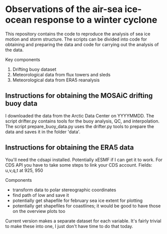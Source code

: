 # Observations of the air-sea ice-ocean response to a winter cyclone

This repository contains the code to reproduce the analysis of sea ice motion and storm structure. The scripts can be divided into code for obtaining and preparing the data and code for carrying out the analysis of the data. 

Key components
1. Drifting buoy dataset
2. Meteorological data from flux towers and sleds
3. Meteorological data from ERA5 reanalysis


## Instructions for obtaining the MOSAiC drifting buoy data
I downloaded the data from the Arctic Data Center on YYYYMMDD. The script drifter.py contains tools for the buoy analysis, QC, and interpolation. The script prepare_buoy_data.py uses the drifter.py tools to prepare the data and saves it in the folder 'data'.

## Instructions for obtaining the ERA5 data
You'll need the cdsapi installed. Potentially xESMF if I can get it to work. For CDS API you have to take some steps to link your CDS account. 
Fields: u,v,q,t at 925, 950

Components
- transform data to polar stereographic coordinates
- find path of low and save it
- potentially get shapefile for february sea ice extent for plotting
- potentially get shapefiles for coastlines; it would be good to have those on the overview plots too

Current version makes a separate dataset for each variable. It's fairly trivial to make these into one, I just don't have time to do that today.